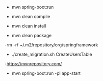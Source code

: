 - mvn spring-boot:run

- mvn clean compile

- mvn clean install

- mvn clean package

-rm -rf ~/.m2/repository/org/springframework


- ./create_migration.sh CreateUsersTable

-https://mvnrepository.com/

- mvn spring-boot:run -pl app-start



